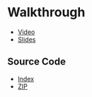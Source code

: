 # Walkthrough

* [Video](http://cs50.tv/2011/fall/psets/0/walkthrough0.mp4)
* [Slides](http://cdn.cs50.net/2011/fall/psets/0/walkthrough0.pdf)

## Source Code

* [Index](http://cdn.cs50.net/2011/fall/psets/0/walkthrough0/)
* [ZIP](http://cdn.cs50.net/2011/fall/psets/0/walkthrough0.zip)

